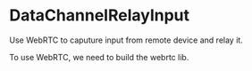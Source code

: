 # DataChannelRelayInput
Use WebRTC to caputure input from remote device and relay it.


To use WebRTC, we need to build the webrtc lib.

